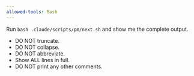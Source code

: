```yaml
---
allowed-tools: Bash
---
```


Run `bash .claude/scripts/pm/next.sh` and show me the complete output.

- DO NOT truncate.
- DO NOT collapse.
- DO NOT abbreviate.
- Show ALL lines in full.
- DO NOT print any other comments.
